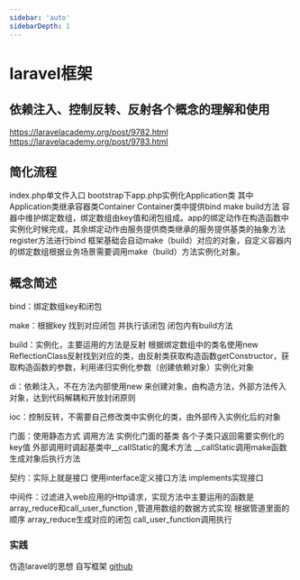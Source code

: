 ```yaml
---
sidebar: 'auto'
sidebarDepth: 1
---
```

# laravel框架
## 依赖注入、控制反转、反射各个概念的理解和使用
<https://laravelacademy.org/post/9782.html>  
<https://laravelacademy.org/post/9783.html>
## 简化流程
index.php单文件入口 bootstrap下app.php实例化Application类 其中Application类继承容器类Container Container类中提供bind make build方法 容器中维护绑定数组，绑定数组由key值和闭包组成。app的绑定动作在构造函数中实例化时候完成，其余绑定动作由服务提供商类继承的服务提供基类的抽象方法register方法进行bind  框架基础会自动make（build）对应的对象，自定义容器内的绑定数组根据业务场景需要调用make（build）方法实例化对象。
## 概念简述
bind：绑定数组key和闭包

make：根据key 找到对应闭包 并执行该闭包 闭包内有build方法

build：实例化，主要运用的方法是反射 根据绑定数组中的类名使用new ReflectionClass反射找到对应的类，由反射类获取构造函数getConstructor，获取构造函数的参数，利用递归实例化参数（创建依赖对象）实例化对象

di：依赖注入，不在方法内部使用new 来创建对象，由构造方法，外部方法传入对象，达到代码解耦和开放封闭原则

ioc：控制反转，不需要自己修改类中实例化的类，由外部传入实例化后的对象

门面：使用静态方式 调用方法 实例化门面的基类 各个子类只返回需要实例化的key值 外部调用时调起基类中__callStatic的魔术方法 __callStatic调用make函数 生成对象后执行方法

契约：实际上就是接口 使用interface定义接口方法 implements实现接口

中间件：过滤进入web应用的Http请求，实现方法中主要运用的函数是array_reduce和call_user_function ,管道用数组的数据方式实现 根据管道里面的顺序 array_reduce生成对应的闭包 call_user_function调用执行

### 实践
仿造laravel的思想 自写框架
[github](https://github.com/HarryYanHao/HF)



